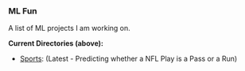 ### ML Fun

A list of ML projects I am working on. 

<b>Current Directories (above):</b>

- [Sports](https://github.com/garethcull/ml/tree/master/sports): (Latest - Predicting whether a NFL Play is a Pass or a Run)
